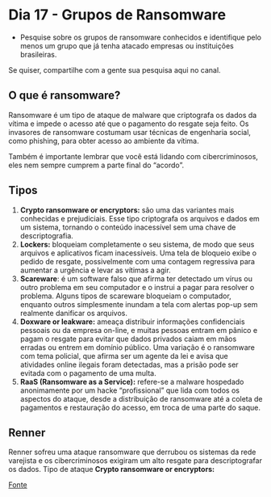 # Dia 17 - Grupos de Ransomware

- Pesquise sobre os grupos de ransomware conhecidos e identifique pelo menos um grupo que já tenha atacado empresas ou instituições brasileiras. 

Se quiser, compartilhe com a gente sua pesquisa aqui no canal.

## O que é ransomware?

Ransomware é um tipo de ataque de malware que criptografa os dados da vítima e impede o acesso até que o pagamento do resgate seja feito. Os invasores de ransomware costumam usar técnicas de engenharia social, como phishing, para obter acesso ao ambiente da vítima.

Também é importante lembrar que você está lidando com cibercriminosos, eles nem sempre cumprem a parte final do “acordo”. 

## Tipos

1. **Crypto ransomware or encryptors:** são uma das variantes mais conhecidas e prejudiciais. Esse tipo criptografa os arquivos e dados em um sistema, tornando o conteúdo inacessível sem uma chave de descriptografia.
2. **Lockers:** bloqueiam completamente o seu sistema, de modo que seus arquivos e aplicativos ficam inacessíveis. Uma tela de bloqueio exibe o pedido de resgate, possivelmente com uma contagem regressiva para aumentar a urgência e levar as vítimas a agir. 
3. **Scareware**: é um software falso que afirma ter detectado um vírus ou outro problema em seu computador e o instrui a pagar para resolver o problema. Alguns tipos de scareware bloqueiam o computador, enquanto outros simplesmente inundam a tela com alertas pop-up sem realmente danificar os arquivos. 
4. **Doxware or leakware:** ameaça distribuir informações confidenciais pessoais ou da empresa on-line, e muitas pessoas entram em pânico e pagam o resgate para evitar que dados privados caiam em mãos erradas ou entrem em domínio público. Uma variação é o ransomware com tema policial, que afirma ser um agente da lei e avisa que atividades online ilegais foram detectadas, mas a prisão pode ser evitada com o pagamento de uma multa. 
5. **RaaS (Ransomware as a Service):** refere-se a malware hospedado anonimamente por um hacke “profissional” que lida com todos os aspectos do ataque, desde a distribuição de ransomware até a coleta de pagamentos e restauração do acesso, em troca de uma parte do saque. 


## Renner

Renner sofreu uma ataque ransomware que derrubou os sistemas da rede varejista e os cibercriminosos exigiram um alto resgate para descriptografar os dados. Tipo de ataque **Crypto ransomware or encryptors:**


[Fonte](https://www.crowdstrike.com/cybersecurity-101/ransomware/types-of-ransomware/)